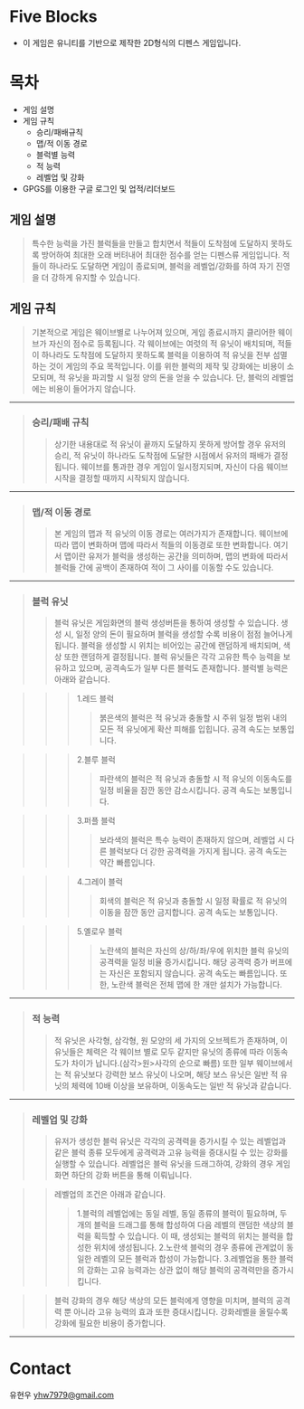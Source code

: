 # Five Blocks
- 이 게임은 유니티를 기반으로 제작한 2D형식의 디펜스 게임입니다.

# 목차
- 게임 설명
- 게임 규칙
  + 승리/패배규칙
  + 맵/적 이동 경로
  + 블럭별 능력
  + 적 능력
  + 레벨업 및 강화
- GPGS를 이용한 구글 로그인 및 업적/리더보드

## 게임 설명
>특수한 능력을 가진 블럭들을 만들고 합치면서 적들이 도착점에 도달하지 못하도록 방어하여 최대한 오래 버텨내어 최대한 점수를 얻는 디펜스류 게임입니다. 적들이 하나라도 도달하면 게임이 종료되며, 블럭을 레벨업/강화를 하여 자기 진영을 더 강하게 유지할 수 있습니다.

## 게임 규칙
>기본적으로 게임은 웨이브별로 나누어져 있으며, 게임 종료시까지 클리어한 웨이브가 자신의 점수로 등록됩니다. 각 웨이브에는 여럿의 적 유닛이 배치되며, 적들이 하나라도 도착점에 도달하지 못하도록 블럭을 이용하여 적 유닛을 전부 섬멸하는 것이 게임의 주요 목적입니다. 이를 위한 블럭의 제작 및 강화에는 비용이 소모되며, 적 유닛을 파괴할 시 일정 양의 돈을 얻을 수 있습니다. 단, 블럭의 레벨업에는 비용이 들어가지 않습니다.

* * *

>### 승리/패배 규칙
>>상기한 내용대로 적 유닛이 끝까지 도달하지 못하게 방어할 경우 유저의 승리, 적 유닛이 하나라도 도착점에 도달한 시점에서 유저의 패배가 결정됩니다. 웨이브를 통과한 경우 게임이 일시정지되며, 자신이 다음 웨이브 시작을 결정할 때까지 시작되지 않습니다.

* * *

>### 맵/적 이동 경로
>>본 게임의 맵과 적 유닛의 이동 경로는 여러가지가 존재합니다. 웨이브에 따라 맵이 변화하며 맵에 따라서 적들의 이동경로 또한 변화합니다. 여기서 맵이란 유저가 블럭을 생성하는 공간을 의미하며, 맵의 변화에 따라서 블럭들 간에 공백이 존재하여 적이 그 사이를 이동할 수도 있습니다.

* * *

>### 블럭 유닛
>>블럭 유닛은 게임화면의 블럭 생성버튼을 통하여 생성할 수 있습니다. 생성 시, 일정 양의 돈이 필요하며 블럭을 생성할 수록 비용이 점점 늘어나게 됩니다. 블럭을 생성할 시 위치는 비어있는 공간에 랜덤하게 배치되며, 색상 또한 랜덤하게 결정됩니다. 블럭 유닛들은 각각 고유한 특수 능력을 보유하고 있으며, 공격속도가 일부 다른 블럭도 존재합니다. 블럭별 능력은 아래와 같습니다.

>>>1.레드 블럭
>>>>붉은색의 블럭은 적 유닛과 충돌할 시 주위 일정 범위 내의 모든 적 유닛에게 확산 피해를 입힙니다. 공격 속도는 보통입니다.

>>>2.블루 블럭
>>>>파란색의 블럭은 적 유닛과 충돌할 시 적 유닛의 이동속도를 일정 비율을 잠깐 동안 감소시킵니다. 공격 속도는 보통입니다.

>>>3.퍼플 블럭
>>>>보라색의 블럭은 특수 능력이 존재하지 않으며, 레벨업 시 다른 블럭보다 더 강한 공격력을 가지게 됩니다. 공격 속도는 약간 빠름입니다.

>>>4.그레이 블럭
>>>>회색의 블럭은 적 유닛과 충돌할 시 일정 확률로 적 유닛의 이동을 잠깐 동안 금지합니다. 공격 속도는 보통입니다.

>>>5.옐로우 블럭
>>>>노란색의 블럭은 자신의 상/하/좌/우에 위치한 블럭 유닛의 공격력을 일정 비율 증가시킵니다. 해당 공격력 증가 버프에는 자신은 포함되지 않습니다. 공격 속도는 빠름입니다. 또한, 노란색 블럭은 전체 맵에 한 개만 설치가 가능합니다.

* * *

>### 적 능력
>>적 유닛은 사각형, 삼각형, 원 모양의 세 가지의 오브젝트가 존재하며, 이 유닛들은 체력은 각 웨이브 별로 모두 같지만 유닛의 종류에 따라 이동속도가 차이가 납니다.(삼각>원>사각의 순으로 빠름) 또한 일부 웨이브에서는 적 유닛보다 강력한 보스 유닛이 나오며, 해당 보스 유닛은 일반 적 유닛의 체력에 10배 이상을 보유하며, 이동속도는 일반 적 유닛과 같습니다.

* * *

>### 레벨업 및 강화
>>유저가 생성한 블럭 유닛은 각각의 공격력을 증가시킬 수 있는 레벨업과 같은 블럭 종류 모두에게 공격력과 고유 능력을 증대시킬 수 있는 강화를 실행할 수 있습니다. 레벨업은 블럭 유닛을 드래그하여, 강화의 경우 게임화면 하단의 강화 버튼을 통해 이뤄닙니다.

>>레벨업의 조건은 아래과 같습니다.
>>>1.블럭의 레벨업에는 동일 레벨, 동일 종류의 블럭이 필요하며, 두 개의 블럭을 드래그를 통해 합성하여 다음 레벨의 랜덤한 색상의 블럭을 획득할 수 있습니다. 이 때, 생성되는 블럭의 위치는 블럭을 합성한 위치에 생성됩니다.
>>>2.노란색 블럭의 경우 종류에 관계없이 동일한 레벨의 모든 블럭과 합성이 가능합니다.
>>>3.레벨업을 통한 블럭의 강화는 고유 능력과는 상관 없이 해당 블럭의 공격력만을 증가시킵니다.

>>블럭 강화의 경우 해당 색상의 모든 블럭에게 영향을 미치며, 블럭의 공격력 뿐 아니라 고유 능력의 효과 또한 증대시킵니다. 강화레벨을 올릴수록 강화에 필요한 비용이 증가합니다.


* * *

# Contact
유현우 yhw7979@gmail.com
